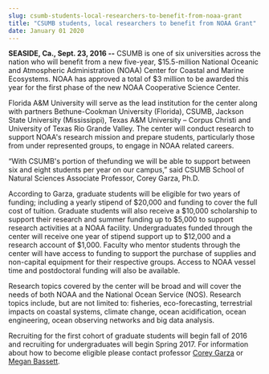 ```yaml
---
slug: csumb-students-local-researchers-to-benefit-from-noaa-grant
title: "CSUMB students, local researchers to benefit from NOAA Grant"
date: January 01 2020
---
```


 
<p>
  <strong>SEASIDE, Ca., Sept. 23, 2016 &#45;&#45;</strong> CSUMB is one of six
  universities across the nation who will benefit from a new five&#45;year,
  $15.5&#45;million National Oceanic and Atmospheric Administration
  &#40;NOAA&#41; Center for Coastal and Marine Ecosystems. NOAA has approved a
  total of $3 million to be awarded this year for the first phase of the new
  NOAA Cooperative Science Center.
</p>
<p>
  Florida A&amp;M University will serve as the lead institution for the center
  along with partners Bethune&#45;Cookman University &#40;Florida&#41;, CSUMB,
  Jackson State University &#40;Mississippi&#41;, Texas A&amp;M University –
  Corpus Christi and University of Texas Rio Grande Valley. The center will
  conduct research to support NOAA's research mission and prepare students,
  particularly those from under represented groups, to engage in NOAA related
  careers.
</p>
<p>
  “With CSUMB's portion of thefunding we will be able to support between six and
  eight students per year on our campus,” said CSUMB School of Natural Sciences
  Associate Professor, Corey Garza, Ph.D.
</p>
<p>
  According to Garza, graduate students will be eligible for two years of
  funding; including a yearly stipend of $20,000 and funding to cover the full
  cost of tuition. Graduate students will also receive a $10,000 scholarship to
  support their research and summer funding up to $5,000 to support research
  activities at a NOAA facility. Undergraduates funded through the center will
  receive one year of stipend support up to $12,000 and a research account of
  $1,000. Faculty who mentor students through the center will have access to
  funding to support the purchase of supplies and non&#45;capital equipment for
  their respective groups. Access to NOAA vessel time and postdoctoral funding
  will also be available.
</p>
<p>
  Research topics covered by the center will be broad and will cover the needs
  of both NOAA and the National Ocean Service &#40;NOS&#41;. Research topics
  include, but are not limited to: fisheries, eco&#45;forecasting, terrestrial
  impacts on coastal systems, climate change, ocean acidification, ocean
  engineering, ocean observing networks and big data analysis.
</p>
<p>
  Recruiting for the first cohort of graduate students will begin fall of 2016
  and recruiting for undergraduates will begin Spring 2017. For information
  about how to become eligible please contact professor
  <a href="https://csumb.edu/directory/people/corey&#45;garza">Corey Garza</a>
  or <a href="https://csumb.edu/directory?s=Megan+Bassett">Megan Bassett</a>.
</p>
 
